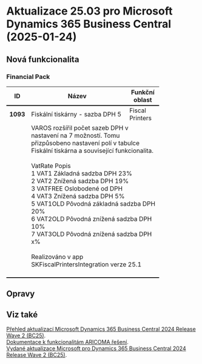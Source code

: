 ﻿# Aktualizace 25.03 pro Microsoft Dynamics 365 Business Central (2025-01-24)

## Nová funkcionalita

### Financial Pack
<table style="width:80%"><tr><th style="width:8%">ID</th><th style="width:70%">Název</th><th style="width:22%">Funkční oblast</th></tr>
<tr>
        <td style="border-top: 2px solid #000;"><b>1093</b></td>
        <td style="border-top: 2px solid #000;">Fiskální tiskárny - sazba DPH 5</td>
        <td style="border-top: 2px solid #000;">Fiscal Printers</td>
        </tr><tr>
            <td style="border-bottom: 2px solid #000;"></td>
            <td style="border-bottom: 2px solid #000;" colspan="2"><div><div style="box-sizing:border-box;margin:0px;color:rgba(0, 0, 0, 0.9);">VAROS rozšířil počet sazeb DPH v nastavení na 7 možností. Tomu přizpůsobeno nastavení polí v tabulce Fiskální tiskárna a související funkcionalita. </div><div style="box-sizing:border-box;margin:0px;color:rgba(0, 0, 0, 0.9);"><br style="box-sizing:border-box;"> </div><div style="box-sizing:border-box;margin:0px;color:rgba(0, 0, 0, 0.9);"><span style="box-sizing:border-box;">VatRate Popis<br style="box-sizing:border-box;"></span><div style="box-sizing:border-box;">1 VAT1 Základná sadzba DPH 23%<br style="box-sizing:border-box;"> </div><div style="box-sizing:border-box;">2 VAT2 Znížená sadzba DPH 19%<br style="box-sizing:border-box;"> </div><div style="box-sizing:border-box;">3 VATFREE Oslobodené od DPH<br style="box-sizing:border-box;"> </div><div style="box-sizing:border-box;">4 VAT3 Znížená sadzba DPH 5%<br style="box-sizing:border-box;"> </div><div style="box-sizing:border-box;">5 VAT1OLD Pôvodná základná sadzba DPH 20%<br style="box-sizing:border-box;"> </div><div style="box-sizing:border-box;">6 VAT2OLD Pôvodná znížená sadzba DPH 10%<br style="box-sizing:border-box;"> </div><span style="box-sizing:border-box;">7 VAT3OLD Pôvodná znížená sadzba DPH x%</span><br style="box-sizing:border-box;"> </div><div style="box-sizing:border-box;margin:0px;color:rgba(0, 0, 0, 0.9);"><span style="box-sizing:border-box;"><br style="box-sizing:border-box;"></span> </div><div style="box-sizing:border-box;margin:0px;color:rgba(0, 0, 0, 0.9);"><span style="box-sizing:border-box;">Realizováno v app SKFiscalPrintersIntegration verze 25.1</span> </div><br> </div></td>
            </tr> </table>

## Opravy

## Viz také 

[Přehled aktualizací Microsoft Dynamics 365 Business Central 2024 Release Wave 2 (BC25)](Updates-bc25.md).  
[Dokumentace k funkcionalitám ARICOMA řešení](https://www.aricoma.com/docs/cs-cz/dynamics365/business-central/Solutions/solutions.html).    
[Vydané aktualizace Microsoft pro Dynamics 365 Business Central 2024 Release Wave 2 (BC25)](https://learn.microsoft.com/en-us/dynamics365/business-central/dev-itpro/whatsnew/whatsnew-update-25-1). 

